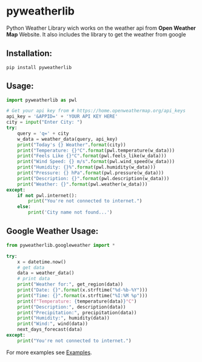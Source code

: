 # pyweatherlib

Python Weather Library wich works on the weather api from **Open Weather Map** Website. It also includes the library to get the weather from google

## Installation:
```nano
pip install pyweatherlib
```

## Usage:
```py
import pyweatherlib as pwl

# Get your api key from # https://home.openweathermap.org/api_keys
api_key = '&APPID=' + 'YOUR API KEY HERE'
city = input("Enter City: ")
try:
    query = 'q=' + city
    w_data = weather_data(query, api_key)
    print("Today's {} Weather".format(city))
    print("Temperature: {}°C".format(pwl.temperature(w_data)))
    print("Feels Like {}°C".format(pwl.feels_like(w_data)))
    print("Wind Speed: {} m/s".format(pwl.wind_speed(w_data)))
    print("Humidity: {}%".format(pwl.humidity(w_data)))
    print("Pressure: {} hPa".format(pwl.pressure(w_data)))
    print("Description: {}".format(pwl.description(w_data)))
    print("Weather: {}".format(pwl.weather(w_data)))
except:
    if not pwl.internet():
        print("You're not connected to internet.")
    else:
        print('City name not found...')
```

## Google Weather Usage:

```py
from pyweatherlib.googleweather import *

try:
    x = datetime.now()
    # get data
    data = weather_data()
    # print data
    print("Weather for:", get_region(data))
    print("Date: {}".format(x.strftime("%d-%b-%Y")))
    print("Time: {}".format(x.strftime("%I:%M %p")))
    print(f"Temperature: {temperature(data)}°C")
    print("Description:", description(data))
    print("Precipitation:", precipitation(data))
    print("Humidity:", humidity(data))
    print("Wind:", wind(data))
    next_days_forecast(data)
except:
    print("You're not connected to internet.")
```

For more examples see [Examples](https://github.com/roshaan55/pyweatherlib/blob/main/Examples "Examples of funcions of pyweatherlib").
